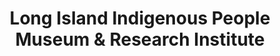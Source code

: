 ---
layout: repo
title: "Long Island Indigenous People Museum & Research Institute"
id: 21371
permalink: repos/21371/
---